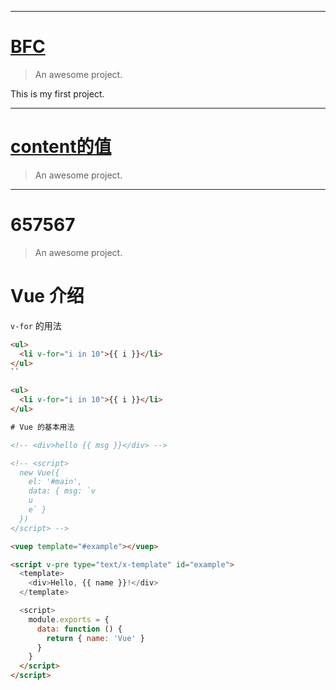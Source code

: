 * * *
# [BFC](study/BFC.md)

> An awesome project.

This is my first project.

* * *
# [content的值](study/content值.md)

> An awesome project.

* * *
# 657567

> An awesome project.

# Vue 介绍

`v-for` 的用法

```html
<ul>
  <li v-for="i in 10">{{ i }}</li>
</ul>
``

<ul>
  <li v-for="i in 10">{{ i }}</li>
</ul>

# Vue 的基本用法

<!-- <div>hello {{ msg }}</div> -->

<!-- <script>
  new Vue({
    el: '#main',
    data: { msg: `v
    u
    e` }
  })
</script> -->

<vuep template="#example"></vuep>

<script v-pre type="text/x-template" id="example">
  <template>
    <div>Hello, {{ name }}!</div>
  </template>

  <script>
    module.exports = {
      data: function () {
        return { name: 'Vue' }
      }
    }
  </script>
</script>
